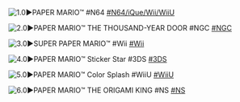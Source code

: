 <!--

<details>
<summary>layout: page
title: "PAPER MARIO"
permalink: https://jeuxsf.github.io/JSF/nintendo/papermario/

</details>
  
#### hidden field with metadata

-->

![1.0►PAPER MARIO™ #N64](https://www.mobygames.com/images/covers/l/9742-paper-mario-nintendo-64-front-cover.jpg)
[#N64/iQue/Wii/WiiU]()

![2.0►PAPER MARIO™ THE THOUSAND-YEAR DOOR #NGC](https://www.mobygames.com/images/covers/l/37912-paper-mario-the-thousand-year-door-gamecube-front-cover.jpg)
[#NGC]()

![3.0►SUPER PAPER MARIO™ #Wii](https://www.mobygames.com/images/covers/l/84967-super-paper-mario-wii-front-cover.jpg)
[#Wii]()

![4.0►PAPER MARIO™ Sticker Star #3DS](https://www.mobygames.com/images/covers/l/290925-paper-mario-sticker-star-nintendo-3ds-front-cover.jpg)
[#3DS]()

![5.0►PAPER MARIO™ Color Splash #WiiU](https://www.mobygames.com/images/covers/l/375313-paper-mario-color-splash-wii-u-front-cover.jpg)
[#WiiU]()

![6.0►PAPER MARIO™ THE ORIGAMI KING #NS](https://www.mobygames.com/images/covers/l/658134-paper-mario-the-origami-king-nintendo-switch-front-cover.jpg)
[#NS]()
